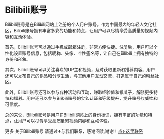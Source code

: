# Bilibili账号

Bilibili账号是在Bilibili网站上注册的个人用户账号。作为中国最大的年轻人文化社区，Bilibili账号拥有丰富多彩的功能和特点，让用户可以尽情享受高质量的视频内容和互动体验。

首先，Bilibili账号可以通过手机或邮箱注册，非常方便快捷。注册后，用户可以个性化设置账号信息，包括昵称、头像、个性签名等，让自己在Bilibili上拥有独特的身份和形象。

其次，Bilibili账号可以关注喜欢的UP主和视频，及时获取更新和推荐内容。用户还可以发布自己的作品和分享生活，与其他用户互动交流，打造属于自己的粉丝社区。

此外，Bilibili账号还可以参与各种活动和互动，赚取经验值和银瓜子，解锁更多特权和福利。用户还可以参与Bilibili账号的实名认证和等级提升，提升账号权威性和可信度。

总的来说，Bilibili账号是用户在Bilibili网站上的身份标识，拥有丰富的功能和特点，让用户可以尽情享受高质量的视频内容和互动体验。

更多 关于Bilibili账号 请通过✈与我们联系，感谢阅读,谢谢！[点✈这里联系](https://t.me/sjlmbot)